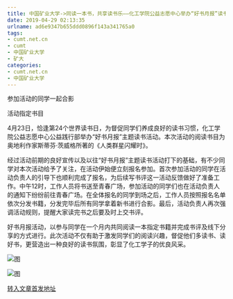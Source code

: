 ```yaml
---
title: 中国矿业大学->同读一本书，共享读书乐——化工学院公益志愿中心举办“好书月报”读书活动 | cumt.net.cn
date: 2019-04-29 02:13:35
urlname: ad6e9347b655ddd0896f143a341765a0
tags: 
- cumt.net.cn
- cumt
- 中国矿业大学
- 矿大
categories:
- cumt.net.cn
- 中国矿业大学
---
```


参加活动的同学一起合影

活动指定书目

4月23日，恰逢第24个世界读书日，为督促同学们养成良好的读书习惯，化工学院公益志愿中心公益践行部举办“好书月报”主题读书活动。本次活动的阅读书目为奥地利作家斯蒂芬·茨威格所著的《人类群星闪耀时》。

经过活动前期的良好宣传以及以往“好书月报”主题读书活动打下的基础，有不少同学对本次活动给予了关注，在活动伊始便立刻报名参加。首次参加活动的同学在活动负责人的引导下也顺利完成了报名，为后续写书评这一活动反馈做好了准备工作。中午12时，工作人员将书送至青春广场，参加活动的同学们也在活动负责人的通知下纷纷前往青春广场。在全体报名的同学到场之后，工作人员按照报名名单依次分发书籍，分发完毕后所有同学拿着新书进行合影。最后，活动负责人再次强调活动规则，提醒大家读完书之后要及时上交书评。

好书月报活动，以参与同学在一个月内共同阅读一本指定书籍并完成书评及线下分享的方式进行。此次活动不仅有助于激发同学们的阅读兴趣，督促他们多读书、读好书，更营造出一种良好的读书氛围，彰显了化工学子的优良风采。

![图](http://xwzx.cumt.edu.cn/_upload/article/images/dd/9b/1cf08bd64b83b0e4ad5de6bab3dc/dda4c731-590e-430b-8aef-f6ec8189486e.jpg)

![图](http://xwzx.cumt.edu.cn/_upload/article/images/dd/9b/1cf08bd64b83b0e4ad5de6bab3dc/7b35a01d-c7be-4a1e-a556-d9b44ab9d15a.jpg)

[转入文章首发地址](http://xwzx.cumt.edu.cn/f5/21/c523a521505/page.htm)